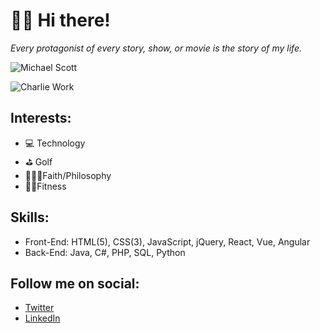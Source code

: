 # 👋🏾 Hi there!

*Every protagonist of every story, show, or movie is the story of my life.*

![Michael Scott](https://media4.giphy.com/media/tQSvunNhTuo24/giphy.gif?cid=ecf05e470nre2eyiy849v3m6thsghil4a0niq02foez72tpj&rid=giphy.gif)

![Charlie Work](https://media2.giphy.com/media/9PaC2UWEsnIG6nXcsn/giphy.gif?cid=ecf05e472b3700a0765be9388b7c64d0e8b41a67519728fa&rid=giphy.gif)

## Interests:
- 💻 Technology
- ⛳ Golf
- 🧘🏽‍♂️Faith/Philosophy
- 🏋️‍♂️Fitness

## Skills:
- Front-End: HTML(5), CSS(3), JavaScript, jQuery, React, Vue, Angular
- Back-End: Java, C#, PHP, SQL, Python

## Follow me on social:
- [Twitter](https://twitter.com/cthomas1211)
- [LinkedIn](https://linkedin.com/in/christhomas101)
